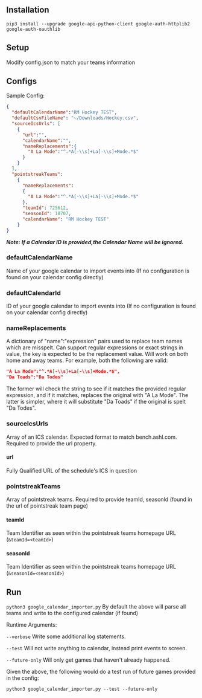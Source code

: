 ## Installation

```pip3 install --upgrade google-api-python-client google-auth-httplib2 google-auth-oauthlib```

## Setup

Modify config.json to match your teams information

## Configs
Sample Config:
```json
{
  "defaultCalendarName":"RM Hockey TEST",
  "defaultCsvFileName": "~/Downloads/Hockey.csv",
  "sourceIcsUrls": [
    {
      "url":"",
      "calendarName":"",
      "nameReplacements":{
        "A La Mode":"^.*A[-\\s]+La[-\\s]+Mode.*$"
      }
    }
  ],
  "pointstreakTeams": 
    {
      "nameReplacements":
      { 
        "A La Mode":"^.*A[-\\s]+La[-\\s]+Mode.*$"
      },
      "teamId": 725612,
      "seasonId": 18707,
      "calendarName": "RM Hockey TEST"
    }
}
```

_**Note: If a Calendar ID is provided,the Calendar Name will be ignored.**_

### defaultCalendarName 
Name of your google calendar to import events into (If no configuration is found on your calendar config directly)

### defaultCalendarId
ID of your google calendar to import events into  (If no configuration is found on your calendar config directly)

### nameReplacements
A dictionary of "name":"expression" pairs used to replace team names which are misspelt.  Can support regular expressions or exact strings in value, the key is expected to be the replacement value.  Will work on both home and away teams.  For example, both the following are valid:
```json
"A La Mode":"^.*A[-\\s]+La[-\\s]+Mode.*$",
"Da Toads":"Da Todes"
```
The former will check the string to see if it matches the provided regular expression, and if it matches, replaces the original with "A La Mode".  The latter is simpler, where it will substitute "Da Toads" if the original is spelt "Da Todes".

### sourceIcsUrls 
Array of an ICS calendar.  Expected format to match bench.ashl.com. Required to provide the url property.
#### url
Fully Qualified URL of the schedule's ICS in question
### pointstreakTeams
Array of pointstreak teams.  Required to provide teamId, seasonId (found in the url of pointstreak team page)
#### teamId
Team Identifier as seen within the pointstreak teams homepage URL (`&teamId=<teamId>`)
#### seasonId
Team Identifier as seen within the pointstreak teams homepage URL (`&seasonId=<seasonId>`)

## Run

```python3 google_calendar_importer.py```
By default the above will parse all teams and write to the configured calendar (if found)

Runtime Arguments:

```--verbose```
Write some additional log statements.

```--test```
Will not write anything to calendar, instead print events to screen.

```--future-only``` 
Will only get games that haven't already happened.

Given the above, the following would do a test run of future games provided in the config:

```python3 google_calendar_importer.py --test --future-only```

